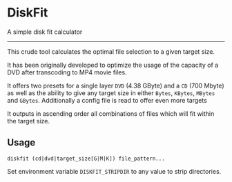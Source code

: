 # DiskFit
A simple disk fit calculator

----
This crude tool calculates the optimal file selection to a given target size.

It has been originally developed to optimize the usage of the capacity of a DVD after transcoding to MP4 movie files.

It offers two presets for a single layer `DVD` (4.38 GByte) and a `CD` (700 Mbyte) as well as the ability 
to give any target size in either `Bytes`, `KBytes`, `MBytes` and `GBytes`. Additionally a config file is read
to offer even more targets

It outputs in ascending order all combinations of files which will fit within the target size.

## Usage
``diskfit (cd|dvd|target_size[G|M|K]) file_pattern...``

Set environment variable `DISKFIT_STRIPDIR` to any value to strip directories.
